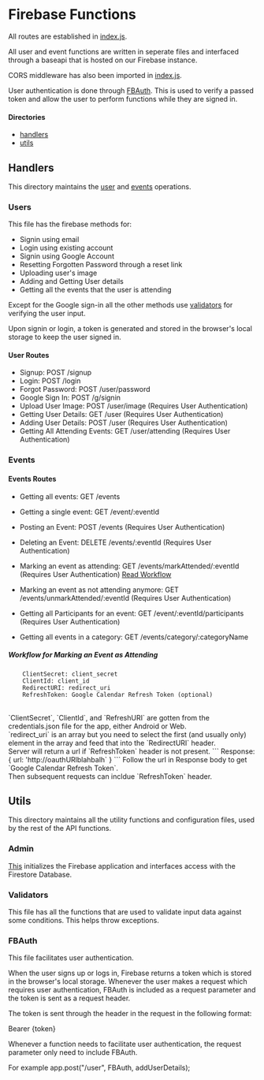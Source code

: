 # Firebase Functions

All routes are established in [index.js](https://github.com/Saakshaat/dequarantine/blob/saakshaat-login-signup/backend/functions/index.js).

All user and event functions are written in seperate files and interfaced through a baseapi that is hosted on our Firebase instance.

CORS middleware has also been imported in [index.js](https://github.com/Saakshaat/dequarantine/blob/saakshaat-login-signup/backend/functions/index.js).

User authentication is done through [FBAuth](https://github.com/Saakshaat/dequarantine/blob/saakshaat-login-signup/backend/functions/util/FBAuth.js). This is used to verify a passed token and allow the user to perform functions while they are signed in.

#### Directories
- [handlers](#handlers)
- [utils](#utils)

## Handlers

This directory maintains the [user](https://github.com/Saakshaat/dequarantine/blob/saakshaat-login-signup/backend/functions/handlers/users.js) and [events](https://github.com/Saakshaat/dequarantine/blob/saakshaat-login-signup/backend/functions/handlers/events.js) operations.


### Users
 
This file has the firebase methods for:
-   Signin using email
-   Login using existing account
-   Signin using Google Account
-   Resetting Forgotten Password through a reset link
-   Uploading user's image
-   Adding and Getting User details
-   Getting all the events that the user is attending

Except for the Google sign-in all the other methods use [validators](https://github.com/Saakshaat/dequarantine/blob/saakshaat-login-signup/backend/functions/util/validators.js) for verifying the user input.

Upon signin or login, a token is generated and stored in the browser's local storage to keep the user signed in.

#### User Routes

-   Signup: POST /signup
-   Login: POST /login
-   Forgot Password: POST /user/password
-   Google Sign In: POST /g/signin
-   Upload User Image: POST /user/image (Requires User Authentication)
-   Getting User Details: GET /user (Requires User Authentication)
-   Adding User Details: POST /user (Requires User Authentication)
-   Getting All Attending Events: GET /user/attending (Requires User Authentication)

### Events

#### Events Routes

-   Getting all events: GET /events
        
-   Getting a single event: GET /event/:eventId
-   Posting an Event: POST /events (Requires User Authentication)
-   Deleting an Event: DELETE /events/:eventId (Requires User Authentication)
-   Marking an event as attending: GET /events/markAttended/:eventId (Requires User Authentication) [Read Workflow](#Worflow)
-   Marking an event as not attending anymore: GET /events/unmarkAttended/:eventId (Requires User Authentication)
-   Getting all Participants for an event: GET /event/:eventId/participants (Requires User Authentication)
-   Getting all events in a category: GET /events/category/:categoryName 

##### Workflow for Marking an Event as Attending
```
    ClientSecret: client_secret
    ClientId: client_id
    RedirectURI: redirect_uri
    RefreshToken: Google Calendar Refresh Token (optional)
```
<br />
`ClientSecret`, `ClientId`, and `RefreshURI` are gotten from the credentials.json file for the app, either Android or Web. <br />
`redirect_uri` is an array but you need to select the first (and usually only) element in the array and feed that into the `RedirectURI` header.<br />
Server will return a url if `RefreshToken` header is not present. 
```
    Response: {
                url: 'http://oauthURlblahbalh`
              }
```
Follow the url in Response body to get `Google Calendar Refresh Token`.
<br />
Then subsequent requests can incldue `RefreshToken` header.

## Utils
This directory maintains all the utility functions and configuration files, used by the rest of the API functions. 

### Admin

[This](https://github.com/Saakshaat/dequarantine/blob/saakshaat-login-signup/backend/functions/util/admin.js) initializes the Firebase application and interfaces access with the Firestore Database.

### Validators

This file has all the functions that are used to validate input data against some conditions. This helps throw exceptions.


### FBAuth

This file facilitates user authentication. 

When the user signs up or logs in, Firebase returns a token which is stored in the browser's local storage. Whenever the user makes a request which requires user authentication, FBAuth is included as a request parameter and the token is sent as a request header.

The token is sent through the header in the request in the following format:

Bearer {token}

Whenever a function needs to facilitate user authentication, the request parameter only need to include FBAuth. 

For example app.post("/user", FBAuth, addUserDetails);

